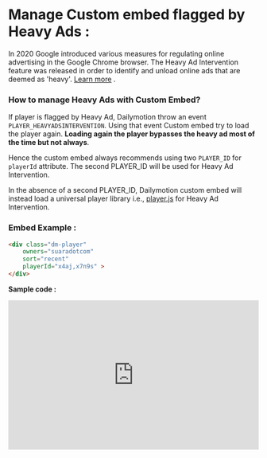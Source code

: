 # Manage Custom embed flagged by Heavy Ads :

In 2020 Google introduced various measures for regulating online advertising in the Google Chrome browser. The Heavy Ad Intervention feature was released in order to identify and unload online ads that are deemed as 'heavy'. [Learn more](https://faq.dailymotion.com/hc/en-us/articles/4414693854738-Manage-player-integration-flagged-by-Heavy-Ad) .

### How to manage Heavy Ads with Custom Embed? 

If player is flagged by Heavy Ad, Dailymotion throw an event `PLAYER_HEAVYADSINTERVENTION`. Using that event Custom embed try to load the player again. **Loading again the player bypasses the heavy ad most of the time but not always**.

Hence the custom embed always recommends using two `PLAYER_ID` for `playerId` attribute. The second PLAYER_ID will be used for Heavy Ad Intervention.

In the absence of a second PLAYER_ID, Dailymotion custom embed will instead load a universal player library i.e., [player.js](https://geo.dailymotion.com/libs/player.js) for Heavy Ad Intervention.

### Embed Example :

```html
<div class="dm-player" 
    owners="suaradotcom"
    sort="recent" 
    playerId="x4aj,x7n9s" >
</div>
```
**Sample code :**

<iframe height="300" style="width: 100%;" scrolling="no" title="Manage Heavy Ad" src="https://codepen.io/skhassandaily/embed/KKQzxGj?default-tab=html%2Cresult&theme-id=light" frameborder="no" loading="lazy" allowtransparency="true" allowfullscreen="true">
  See the Pen <a href="https://codepen.io/skhassandaily/pen/KKQzxGj">
  Manage Heavy Ad</a> by skhassandaily (<a href="https://codepen.io/skhassandaily">@skhassandaily</a>)
  on <a href="https://codepen.io">CodePen</a>.
</iframe>

